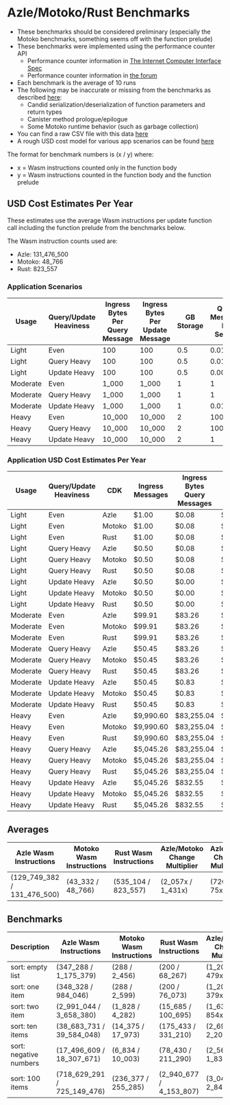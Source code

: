 # Azle/Motoko/Rust Benchmarks

-   These benchmarks should be considered preliminary (especially the Motoko benchmarks, something seems off with the function prelude)
-   These benchmarks were implemented using the performance counter API
    -   Performance counter information in [The Internet Computer Interface Spec](https://internetcomputer.org/docs/current/references/ic-interface-spec/#system-api-imports)
    -   Performance counter information in [the forum](https://forum.dfinity.org/t/introducing-performance-counter-on-the-internet-computer/14027)
-   Each benchmark is the average of 10 runs
-   The following may be inaccurate or missing from the benchmarks as described [here](https://forum.dfinity.org/t/introducing-performance-counter-on-the-internet-computer/14027):
    -   Candid serialization/deserialization of function parameters and return types
    -   Canister method prologue/epilogue
    -   Some Motoko runtime behavior (such as garbage collection)
-   You can find a raw CSV file with this data [here](./benchmarks.csv)
-   A rough USD cost model for various app scenarios can be found [here](https://docs.google.com/spreadsheets/d/1PQ53R9hYE1fuMB_z-Bl6dyymm7end7rVJ85TvGEh0BQ)

The format for benchmark numbers is (x / y) where:

-   x = Wasm instructions counted only in the function body
-   y = Wasm instructions counted in the function body and the function prelude

## USD Cost Estimates Per Year

These estimates use the average Wasm instructions per update function call including the function prelude from the benchmarks below.

The Wasm instruction counts used are:

-   Azle: 131_476_500
-   Motoko: 48_766
-   Rust: 823_557

### Application Scenarios

| Usage    | Query/Update Heaviness | Ingress Bytes Per Query Message | Ingress Bytes Per Update Message | GB Storage | Query Messages Per Second | Update Messages Per Second | Xnet Calls Per Second | Xnet Call Bytes |
| -------- | ---------------------- | ------------------------------- | -------------------------------- | ---------- | ------------------------- | -------------------------- | --------------------- | --------------- |
| Light    | Even                   | 100                             | 100                              | 0.5        | 0.01                      | 0.01                       | 0.001                 | 20              |
| Light    | Query Heavy            | 100                             | 100                              | 0.5        | 0.01                      | 0.0001                     | 0.001                 | 20              |
| Light    | Update Heavy           | 100                             | 100                              | 0.5        | 0.0001                    | 0.01                       | 0.001                 | 20              |
| Moderate | Even                   | 1_000                           | 1_000                            | 1          | 1                         | 1                          | 0.1                   | 200             |
| Moderate | Query Heavy            | 1_000                           | 1_000                            | 1          | 1                         | 0.01                       | 0.1                   | 200             |
| Moderate | Update Heavy           | 1_000                           | 1_000                            | 1          | 0.01                      | 1                          | 0.1                   | 200             |
| Heavy    | Even                   | 10_000                          | 10_000                           | 2          | 100                       | 100                        | 10                    | 2_000           |
| Heavy    | Query Heavy            | 10_000                          | 10_000                           | 2          | 100                       | 1                          | 10                    | 2_000           |
| Heavy    | Update Heavy           | 10_000                          | 10_000                           | 2          | 1                         | 100                        | 10                    | 2_000           |

### Application USD Cost Estimates Per Year

| Usage    | Query/Update Heaviness | CDK    | Ingress Messages | Ingress Bytes Query Messages | Ingress Bytes Update Messages | Update Messages | Update Instructions | Xnet Calls | Xnet Byte Transmission | GB Storage | Total Cost  |
| -------- | ---------------------- | ------ | ---------------- | ---------------------------- | ----------------------------- | --------------- | ------------------- | ---------- | ---------------------- | ---------- | ----------- |
| Light    | Even                   | Azle   | $1.00            | $0.08                        | $0.08                         | $0.25           | $21.89              | $0.01      | $0.00                  | $2.64      | $25.96      |
| Light    | Even                   | Motoko | $1.00            | $0.08                        | $0.08                         | $0.25           | $0.01               | $0.01      | $0.00                  | $2.64      | $4.07       |
| Light    | Even                   | Rust   | $1.00            | $0.08                        | $0.08                         | $0.25           | $0.14               | $0.01      | $0.00                  | $2.64      | $4.20       |
| Light    | Query Heavy            | Azle   | $0.50            | $0.08                        | $0.00                         | $0.00           | $0.22               | $0.01      | $0.00                  | $2.64      | $3.46       |
| Light    | Query Heavy            | Motoko | $0.50            | $0.08                        | $0.00                         | $0.00           | $0.00               | $0.01      | $0.00                  | $2.64      | $3.25       |
| Light    | Query Heavy            | Rust   | $0.50            | $0.08                        | $0.00                         | $0.00           | $0.00               | $0.01      | $0.00                  | $2.64      | $3.25       |
| Light    | Update Heavy           | Azle   | $0.50            | $0.00                        | $0.08                         | $0.25           | $21.89              | $0.01      | $0.00                  | $2.64      | $25.38      |
| Light    | Update Heavy           | Motoko | $0.50            | $0.00                        | $0.08                         | $0.25           | $0.01               | $0.01      | $0.00                  | $2.64      | $3.50       |
| Light    | Update Heavy           | Rust   | $0.50            | $0.00                        | $0.08                         | $0.25           | $0.14               | $0.01      | $0.00                  | $2.64      | $3.63       |
| Moderate | Even                   | Azle   | $99.91           | $83.26                       | $83.26                        | $24.56          | $2,189.22           | $1.08      | $0.83                  | $5.29      | $2,487.39   |
| Moderate | Even                   | Motoko | $99.91           | $83.26                       | $83.26                        | $24.56          | $0.81               | $1.08      | $0.83                  | $5.29      | $298.99     |
| Moderate | Even                   | Rust   | $99.91           | $83.26                       | $83.26                        | $24.56          | $13.71              | $1.08      | $0.83                  | $5.29      | $311.89     |
| Moderate | Query Heavy            | Azle   | $50.45           | $83.26                       | $0.83                         | $0.25           | $21.89              | $1.08      | $0.83                  | $5.29      | $163.88     |
| Moderate | Query Heavy            | Motoko | $50.45           | $83.26                       | $0.83                         | $0.25           | $0.01               | $1.08      | $0.83                  | $5.29      | $142.00     |
| Moderate | Query Heavy            | Rust   | $50.45           | $83.26                       | $0.83                         | $0.25           | $0.14               | $1.08      | $0.83                  | $5.29      | $142.12     |
| Moderate | Update Heavy           | Azle   | $50.45           | $0.83                        | $83.26                        | $24.56          | $2,189.22           | $1.08      | $0.83                  | $5.29      | $2,355.52   |
| Moderate | Update Heavy           | Motoko | $50.45           | $0.83                        | $83.26                        | $24.56          | $0.81               | $1.08      | $0.83                  | $5.29      | $167.11     |
| Moderate | Update Heavy           | Rust   | $50.45           | $0.83                        | $83.26                        | $24.56          | $13.71              | $1.08      | $0.83                  | $5.29      | $180.01     |
| Heavy    | Even                   | Azle   | $9,990.60        | $83,255.04                   | $83,255.04                    | $2,456.02       | $218,921.63         | $108.23    | $832.55                | $10.57     | $398,829.69 |
| Heavy    | Even                   | Motoko | $9,990.60        | $83,255.04                   | $83,255.04                    | $2,456.02       | $81.20              | $108.23    | $832.55                | $10.57     | $179,989.26 |
| Heavy    | Even                   | Rust   | $9,990.60        | $83,255.04                   | $83,255.04                    | $2,456.02       | $1,371.31           | $108.23    | $832.55                | $10.57     | $181,279.37 |
| Heavy    | Query Heavy            | Azle   | $5,045.26        | $83,255.04                   | $832.55                       | $24.56          | $2,189.22           | $108.23    | $832.55                | $10.57     | $92,297.98  |
| Heavy    | Query Heavy            | Motoko | $5,045.26        | $83,255.04                   | $832.55                       | $24.56          | $0.81               | $108.23    | $832.55                | $10.57     | $90,109.57  |
| Heavy    | Query Heavy            | Rust   | $5,045.26        | $83,255.04                   | $832.55                       | $24.56          | $13.71              | $108.23    | $832.55                | $10.57     | $90,122.47  |
| Heavy    | Update Heavy           | Azle   | $5,045.26        | $832.55                      | $83,255.04                    | $2,456.02       | $218,921.63         | $108.23    | $832.55                | $10.57     | $311,461.85 |
| Heavy    | Update Heavy           | Motoko | $5,045.26        | $832.55                      | $83,255.04                    | $2,456.02       | $81.20              | $108.23    | $832.55                | $10.57     | $92,621.43  |
| Heavy    | Update Heavy           | Rust   | $5,045.26        | $832.55                      | $83,255.04                    | $2,456.02       | $1,371.31           | $108.23    | $832.55                | $10.57     | $93,911.53  |

## Averages

| Azle Wasm Instructions      | Motoko Wasm Instructions | Rust Wasm Instructions | Azle/Motoko Change Multiplier | Azle/Rust Change Multiplier | Motoko/Azle Change Multiplier | Motoko/Rust Change Multiplier | Rust/Azle Change Multiplier | Rust/Motoko Change Multiplier |
| --------------------------- | ------------------------ | ---------------------- | ----------------------------- | --------------------------- | ----------------------------- | ----------------------------- | --------------------------- | ----------------------------- |
| (129_749_382 / 131_476_500) | (43_332 / 48_766)        | (535_104 / 823_557)    | (2_057x / 1_431x)             | (726x / 75x)                | (-2_057x / -1_431x)           | (-7x / -23x)                  | (-726x / -75x)              | (7x / 23x)                    |

## Benchmarks

| Description            | Azle Wasm Instructions      | Motoko Wasm Instructions | Rust Wasm Instructions  | Azle/Motoko Change Multiplier | Azle/Rust Change Multiplier | Motoko/Azle Change Multiplier | Motoko/Rust Change Multiplier | Rust/Azle Change Multiplier | Rust/Motoko Change Multiplier |
| ---------------------- | --------------------------- | ------------------------ | ----------------------- | ----------------------------- | --------------------------- | ----------------------------- | ----------------------------- | --------------------------- | ----------------------------- |
| sort: empty list       | (347_288 / 1_175_379)       | (288 / 2_456)            | (200 / 68_267)          | (1_206x / 479x)               | (1_736x / 17x)              | (-1_206x / -479x)             | (1x / -28x)                   | (-1_736x / -17x)            | (-1x / 28x)                   |
| sort: one item         | (348_328 / 984_046)         | (288 / 2_599)            | (200 / 76_073)          | (1_209x / 379x)               | (1_742x / 13x)              | (-1_209x / -379x)             | (1x / -29x)                   | (-1_742x / -13x)            | (-1x / 29x)                   |
| sort: two item         | (2_991_044 / 3_658_380)     | (1_828 / 4_282)          | (15_685 / 100_695)      | (1_636x / 854x)               | (191x / 36x)                | (-1_636x / -854x)             | (-9x / -24x)                  | (-191x / -36x)              | (9x / 24x)                    |
| sort: ten items        | (38_683_731 / 39_584_048)   | (14_375 / 17_973)        | (175_433 / 331_210)     | (2_691x / 2_202x)             | (221x / 120x)               | (-2_691x / -2_202x)           | (-12x / -18x)                 | (-221x / -120x)             | (12x / 18x)                   |
| sort: negative numbers | (17_496_609 / 18_307_671)   | (6_834 / 10_003)         | (78_430 / 211_290)      | (2_560x / 1_830x)             | (223x / 87x)                | (-2_560x / -1_830x)           | (-11x / -21x)                 | (-223x / -87x)              | (11x / 21x)                   |
| sort: 100 items        | (718_629_291 / 725_149_476) | (236_377 / 255_285)      | (2_940_677 / 4_153_807) | (3_040x / 2_841x)             | (244x / 175x)               | (-3_040x / -2_841x)           | (-12x / -16x)                 | (-244x / -175x)             | (12x / 16x)                   |
